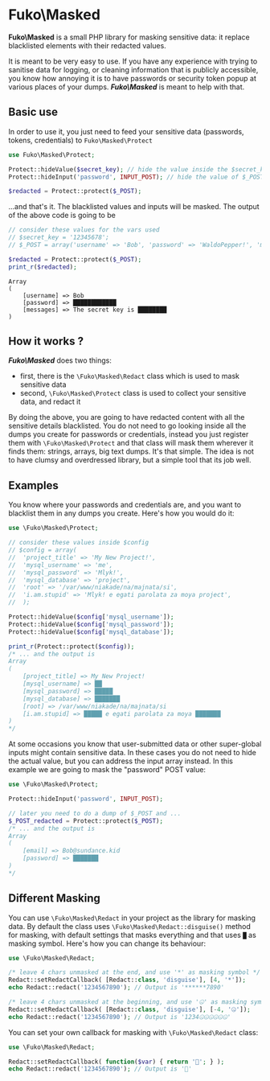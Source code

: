 # Fuko\\Masked

**Fuko\\Masked** is a small PHP library for masking sensitive data: it replace blacklisted elements with their redacted values.

It is meant to be very easy to use. If you have any experience with trying to sanitise data for logging, or cleaning information that is publicly accessible, you know how annoying it is to have passwords or security token popup at various places of your dumps. ***Fuko\\Masked*** is meant to help with that.

## Basic use
In order to use it, you just need to feed your sensitive data (passwords, tokens, credentials) to `Fuko\Masked\Protect`

```php
use Fuko\Masked\Protect;

Protect::hideValue($secret_key); // hide the value inside the $secret_key var
Protect::hideInput('password', INPUT_POST); // hide the value of $_POST['password']

$redacted = Protect::protect($_POST);
```

...and that's it. The blacklisted values and inputs will be masked. The output of the above code is going to be

```php
// consider these values for the vars used
// $secret_key = '12345678';
// $_POST = array('username' => 'Bob', 'password' => 'WaldoPepper!', 'messages' => 'The secret key is 12345678');

$redacted = Protect::protect($_POST);
print_r($redacted);
```
```
Array
(
    [username] => Bob
    [password] => ████████████
    [messages] => The secret key is ████████
)
```

## How it works ?

***Fuko\\Masked*** does two things:

* first, there is the `\Fuko\Masked\Redact` class which is used to mask sensitive data
* second, `\Fuko\Masked\Protect` class is used to collect your sensitive data, and redact it

By doing the above, you are going to have redacted content with all the sensitive details blacklisted. You do not need to go looking inside all the dumps you create for passwords or credentials, instead you just register them with `\Fuko\Masked\Protect` and that class will mask them wherever it finds them: strings, arrays, big text dumps. It's that simple. The idea is not to have clumsy and overdressed library, but a simple tool that its job well.

## Examples

You know where your passwords and credentials are, and you want to blacklist them in any dumps you create. Here's how you would do it:
```php
use \Fuko\Masked\Protect;

// consider these values inside $config
// $config = array(
// 	'project_title' => 'My New Project!',
// 	'mysql_username' => 'me',
// 	'mysql_password' => 'Mlyk!',
// 	'mysql_database' => 'project',
// 	'root' => '/var/www/niakade/na/majnata/si',
// 	'i.am.stupid' => 'Mlyk! e egati parolata za moya project',
// 	);

Protect::hideValue($config['mysql_username']);
Protect::hideValue($config['mysql_password']);
Protect::hideValue($config['mysql_database']);

print_r(Protect::protect($config));
/* ... and the output is
Array
(
    [project_title] => My New Project!
    [mysql_username] => ██
    [mysql_password] => █████
    [mysql_database] => ███████
    [root] => /var/www/niakade/na/majnata/si
    [i.am.stupid] => █████ e egati parolata za moya ███████
)
*/
```

At some occasions you know that user-submitted data or other super-global inputs might contain sensitive data. In these cases you do not need to hide the actual value, but you can address the input array instead. In this example we are going to mask the "password" POST value:
```php
use \Fuko\Masked\Protect;

Protect::hideInput('password', INPUT_POST);

// later you need to do a dump of $_POST and ...
$_POST_redacted = Protect::protect($_POST);
/* ... and the output is
Array
(
    [email] => Bob@sundance.kid
    [password] => ███████
)
*/
```

## Different Masking

You can use `\Fuko\Masked\Redact` in your project as the library for masking data. By default the class uses `\Fuko\Masked\Redact::disguise()` method for masking, with default settings that masks everything and that uses `█` as masking symbol. Here's how you can change its behaviour:
```php
use \Fuko\Masked\Redact;

/* leave 4 chars unmasked at the end, and use '*' as masking symbol */
Redact::setRedactCallback( [Redact::class, 'disguise'], [4, '*']);
echo Redact::redact('1234567890'); // Output is '******7890'

/* leave 4 chars unmasked at the beginning, and use '🤐' as masking symbol */
Redact::setRedactCallback( [Redact::class, 'disguise'], [-4, '🤐']);
echo Redact::redact('1234567890'); // Output is '1234🤐🤐🤐🤐🤐🤐'
```

You can set your own callback for masking with `\Fuko\Masked\Redact` class:
```php
use \Fuko\Masked\Redact;

Redact::setRedactCallback( function($var) { return '💩'; } );
echo Redact::redact('1234567890'); // Output is '💩'
```
